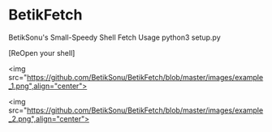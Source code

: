# BetikFetch
BetikSonu's Small-Speedy Shell Fetch
Usage 
    python3 setup.py
 
[ReOpen your shell]

<img src="https://github.com/BetikSonu/BetikFetch/blob/master/images/example_1.png",align="center">

<img src="https://github.com/BetikSonu/BetikFetch/blob/master/images/example_2.png",align="center">
